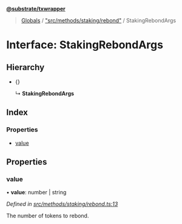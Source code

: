 **[@substrate/txwrapper](../README.md)**

> [Globals](../globals.md) / ["src/methods/staking/rebond"](../modules/_src_methods_staking_rebond_.md) / StakingRebondArgs

# Interface: StakingRebondArgs

## Hierarchy

* {}

  ↳ **StakingRebondArgs**

## Index

### Properties

* [value](_src_methods_staking_rebond_.stakingrebondargs.md#value)

## Properties

### value

•  **value**: number \| string

*Defined in [src/methods/staking/rebond.ts:13](https://github.com/paritytech/txwrapper/blob/f8d9b6f/src/methods/staking/rebond.ts#L13)*

The number of tokens to rebond.
